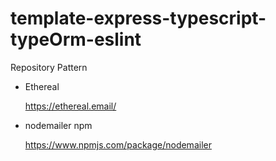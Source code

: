 # template-express-typescript-typeOrm-eslint

Repository Pattern

- Ethereal 
  
  https://ethereal.email/

- nodemailer npm
    
    https://www.npmjs.com/package/nodemailer
